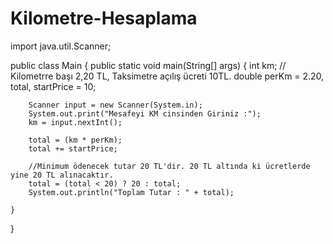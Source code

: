 # Kilometre-Hesaplama
import java.util.Scanner;

public class Main {
    public static void main(String[] args) {
        int km;
        // Kilometrre başı 2,20 TL, Taksimetre açılış ücreti 10TL.
        double perKm = 2.20, total, startPrice = 10;

        Scanner input = new Scanner(System.in);
        System.out.print("Mesafeyi KM cinsinden Giriniz :");
        km = input.nextInt();

        total = (km * perKm);
        total += startPrice;
        
        //Minimum ödenecek tutar 20 TL'dir. 20 TL altında ki ücretlerde yine 20 TL alınacaktır.
        total = (total < 20) ? 20 : total;
        System.out.println("Toplam Tutar : " + total);

    }
}
